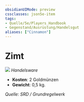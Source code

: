 ```yaml
---
obsidianUIMode: preview
cssclasses: json5e-item
tags:
- Quelle/5e/Players_Handbook
- Gegenstand/Ausrüstung/Handelsgut
aliases: ["Cinnamon"]
---
```

# Zimt
![](../../../99%20-%20Setup/Files/Bildersammlung/Symbolik/Gegenstände.webp#token)
*Handelsware*

- **Kosten**: 2 Goldmünzen
- **Gewicht**: 0,5 kg.

*Quelle: SRD / Grundregelwerk*